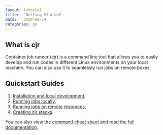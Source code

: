 ```yaml
---
layout: tutorial
title:  "Getting Started"
date:   2020-08-14
categories: gs
---
```


## **What is cjr**

Container job runner (cjr) is a command line tool that allows you to easily develop and run codes in different Linux environments on your local machine. You can also use it to seamlessly run jobs on remote boxes.

## **Quickstart Guides**

1. [Installation and local development](/tutorials/local-dev/overview),
2. [Running jobs locally](/tutorials/local-jobs/overview),
3. [Running jobs on remote resources](/tutorials/remote-jobs/overview),
4. [Creating cjr stacks](/tutorials/stacks/overview).

You can also view the [command cheat sheet](/tutorials/command-cheatsheet) and read the [full documentation](/docs).